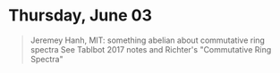 # Thursday, June 03

> Jeremey Hanh, MIT: something abelian about commutative ring spectra
> See Tablbot 2017 notes and Richter's "Commutative Ring Spectra"
